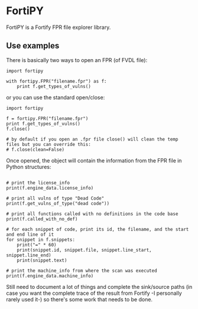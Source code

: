 # FortiPY

FortiPY is a Fortify FPR file explorer library.

## Use examples

There is basically two ways to open an FPR (of FVDL file):


```
import fortipy

with fortipy.FPR("filename.fpr") as f:
    print f.get_types_of_vulns()
```

or you can use the standard open/close:

```
import fortipy

f = fortipy.FPR("filename.fpr")
print f.get_types_of_vulns()
f.close()   

# by default if you open an .fpr file close() will clean the temp files but you can override this:
# f.close(clean=False)
```

Once opened, the object will contain the information from the FPR file in Python structures:

```

# print the license_info
print(f.engine_data.license_info)

# print all vulns of type "Dead Code"
print(f.get_vulns_of_type("dead code"))

# print all functions called with no definitions in the code base
print(f.called_with_no_def)

# for each snippet of code, print its id, the filename, and the start and end line of it
for snippet in f.snippets:
    print("=" * 60)
    print(snippet.id, snippet.file, snippet.line_start, snippet.line_end)
    print(snippet.text)

# print the machine_info from where the scan was executed
print(f.engine_data.machine_info)
```

Still need to document a lot of things and complete the sink/source paths (in case you want the complete trace of the
result from Fortify -I personally rarely used it-) so there's some work that needs to be done.